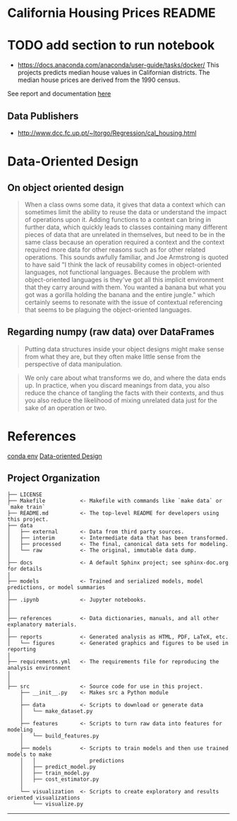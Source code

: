 California Housing Prices README
==============================
# TODO add section to run notebook
- https://docs.anaconda.com/anaconda/user-guide/tasks/docker/
This projects predicts median house values in Californian districts. The median house prices are derived from the 1990 census.

See report and documentation [here](https://caheredia.github.io/california_housing_prices/build/html/index.html)



Data Publishers
------------
- http://www.dcc.fc.up.pt/~ltorgo/Regression/cal_housing.html

# Data-Oriented Design

## On object oriented design
> When a class owns some data, it gives that data a context which can sometimes limit the ability to reuse the data or understand the impact of operations upon it. Adding functions to a context can bring in further data, which quickly leads to classes containing many different pieces of data that are unrelated in themselves, but need to be in the same class because an operation required a context and the context required more data for other reasons such as for other related operations. This sounds awfully familiar, and Joe Armstrong is quoted to have said "I think the lack of reusability comes in object-oriented languages, not functional languages. Because the problem with object-oriented languages is they've got all this implicit environment that they carry around with them. You wanted a banana but what you got was a gorilla holding the banana and the entire jungle." which certainly seems to resonate with the issue of contextual referencing that seems to be plaguing the object-oriented languages. 

## Regarding numpy (raw data) over DataFrames
> Putting data structures inside your object designs might make sense from what they are, but they often make little sense from the perspective of data manipulation.

> We only care about what transforms we do, and where the data ends up. In practice, when you discard meanings from data, you also reduce the chance of tangling the facts with their contexts, and thus you also reduce the likelihood of mixing unrelated data just for the sake of an operation or two. 


# References
[conda env](https://docs.conda.io/projects/conda/en/latest/user-guide/tasks/manage-environments.html#sharing-an-environment)
[Data-oriented Design](https://www.dataorienteddesign.com/dodbook/node2.html#SECTION00220000000000000000)

Project Organization
------------

    ├── LICENSE
    ├── Makefile           <- Makefile with commands like `make data` or `make train`
    ├── README.md          <- The top-level README for developers using this project.
    ├── data
    │   ├── external       <- Data from third party sources.
    │   ├── interim        <- Intermediate data that has been transformed.
    │   ├── processed      <- The final, canonical data sets for modeling.
    │   └── raw            <- The original, immutable data dump.
    │
    ├── docs               <- A default Sphinx project; see sphinx-doc.org for details
    │
    ├── models             <- Trained and serialized models, model predictions, or model summaries
    │
    ├── .ipynb             <- Jupyter notebooks. 
    │                         
    │                         
    ├── references         <- Data dictionaries, manuals, and all other explanatory materials.
    │
    ├── reports            <- Generated analysis as HTML, PDF, LaTeX, etc.
    │   └── figures        <- Generated graphics and figures to be used in reporting
    │
    ├── requirements.yml   <- The requirements file for reproducing the analysis environment
    │                         
    │
    ├── src                <- Source code for use in this project.
        ├── __init__.py    <- Makes src a Python module
        │
        ├── data           <- Scripts to download or generate data
        │   └── make_dataset.py
        │
        ├── features       <- Scripts to turn raw data into features for modeling
        │   └── build_features.py
        │
        ├── models         <- Scripts to train models and then use trained models to make
        │   │                 predictions
        │   ├── predict_model.py
        │   ├── train_model.py
        │   ├── cost_estimator.py
        │
        └── visualization  <- Scripts to create exploratory and results oriented visualizations
            └── visualize.py

--------
